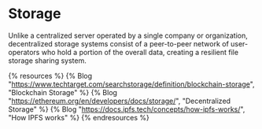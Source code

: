 # Storage

Unlike a centralized server operated by a single company or organization, decentralized storage systems consist of a peer-to-peer network of user-operators who hold a portion of the overall data, creating a resilient file storage sharing system.

{% resources %}
  {% Blog "https://www.techtarget.com/searchstorage/definition/blockchain-storage", "Blockchain Storage" %}
  {% Blog "https://ethereum.org/en/developers/docs/storage/", "Decentralized Storage" %}
  {% Blog "https://docs.ipfs.tech/concepts/how-ipfs-works/", "How IPFS works" %}
{% endresources %}

